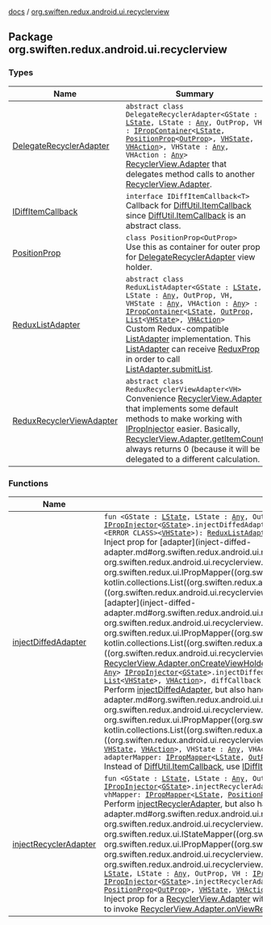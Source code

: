 [docs](../index.md) / [org.swiften.redux.android.ui.recyclerview](./index.md)

## Package org.swiften.redux.android.ui.recyclerview

### Types

| Name | Summary |
|---|---|
| [DelegateRecyclerAdapter](-delegate-recycler-adapter/index.md) | `abstract class DelegateRecyclerAdapter<GState : `[`LState`](-delegate-recycler-adapter/index.md#LState)`, LState : `[`Any`](https://kotlinlang.org/api/latest/jvm/stdlib/kotlin/-any/index.html)`, OutProp, VH : `[`IPropContainer`](../org.swiften.redux.ui/-i-prop-container/index.md)`<`[`LState`](-delegate-recycler-adapter/index.md#LState)`, `[`PositionProp`](-position-prop/index.md)`<`[`OutProp`](-delegate-recycler-adapter/index.md#OutProp)`>, `[`VHState`](-delegate-recycler-adapter/index.md#VHState)`, `[`VHAction`](-delegate-recycler-adapter/index.md#VHAction)`>, VHState : `[`Any`](https://kotlinlang.org/api/latest/jvm/stdlib/kotlin/-any/index.html)`, VHAction : `[`Any`](https://kotlinlang.org/api/latest/jvm/stdlib/kotlin/-any/index.html)`>`<br>[RecyclerView.Adapter](#) that delegates method calls to another [RecyclerView.Adapter](#). |
| [IDiffItemCallback](-i-diff-item-callback/index.md) | `interface IDiffItemCallback<T>`<br>Callback for [DiffUtil.ItemCallback](#) since [DiffUtil.ItemCallback](#) is an abstract class. |
| [PositionProp](-position-prop/index.md) | `class PositionProp<OutProp>`<br>Use this as container for outer prop for [DelegateRecyclerAdapter](-delegate-recycler-adapter/index.md) view holder. |
| [ReduxListAdapter](-redux-list-adapter/index.md) | `abstract class ReduxListAdapter<GState : `[`LState`](-redux-list-adapter/index.md#LState)`, LState : `[`Any`](https://kotlinlang.org/api/latest/jvm/stdlib/kotlin/-any/index.html)`, OutProp, VH, VHState : `[`Any`](https://kotlinlang.org/api/latest/jvm/stdlib/kotlin/-any/index.html)`, VHAction : `[`Any`](https://kotlinlang.org/api/latest/jvm/stdlib/kotlin/-any/index.html)`> : `[`IPropContainer`](../org.swiften.redux.ui/-i-prop-container/index.md)`<`[`LState`](-redux-list-adapter/index.md#LState)`, `[`OutProp`](-redux-list-adapter/index.md#OutProp)`, `[`List`](https://kotlinlang.org/api/latest/jvm/stdlib/kotlin.collections/-list/index.html)`<`[`VHState`](-redux-list-adapter/index.md#VHState)`>, `[`VHAction`](-redux-list-adapter/index.md#VHAction)`>`<br>Custom Redux-compatible [ListAdapter](#) implementation. This [ListAdapter](#) can receive [ReduxProp](../org.swiften.redux.ui/-redux-prop/index.md) in order to call [ListAdapter.submitList](#). |
| [ReduxRecyclerViewAdapter](-redux-recycler-view-adapter/index.md) | `abstract class ReduxRecyclerViewAdapter<VH>`<br>Convenience [RecyclerView.Adapter](#) that implements some default methods to make working with [IPropInjector](../org.swiften.redux.ui/-i-prop-injector/index.md) easier. Basically, [RecyclerView.Adapter.getItemCount](#) always returns 0 (because it will be delegated to a different calculation. |

### Functions

| Name | Summary |
|---|---|
| [injectDiffedAdapter](inject-diffed-adapter.md) | `fun <GState : `[`LState`](inject-diffed-adapter.md#LState)`, LState : `[`Any`](https://kotlinlang.org/api/latest/jvm/stdlib/kotlin/-any/index.html)`, OutProp, VH : `[`IPropContainer`](../org.swiften.redux.ui/-i-prop-container/index.md)`<`[`LState`](inject-diffed-adapter.md#LState)`, `[`OutProp`](inject-diffed-adapter.md#OutProp)`, `[`VHState`](inject-diffed-adapter.md#VHState)`, `[`VHAction`](inject-diffed-adapter.md#VHAction)`>, VHState : `[`Any`](https://kotlinlang.org/api/latest/jvm/stdlib/kotlin/-any/index.html)`, VHAction : `[`Any`](https://kotlinlang.org/api/latest/jvm/stdlib/kotlin/-any/index.html)`> `[`IPropInjector`](../org.swiften.redux.ui/-i-prop-injector/index.md)`<`[`GState`](inject-diffed-adapter.md#GState)`>.injectDiffedAdapter(outProp: `[`OutProp`](inject-diffed-adapter.md#OutProp)`, adapter: <ERROR CLASS><`[`VH`](inject-diffed-adapter.md#VH)`>, adapterMapper: `[`IPropMapper`](../org.swiften.redux.ui/-i-prop-mapper.md)`<`[`LState`](inject-diffed-adapter.md#LState)`, `[`OutProp`](inject-diffed-adapter.md#OutProp)`, `[`List`](https://kotlinlang.org/api/latest/jvm/stdlib/kotlin.collections/-list/index.html)`<`[`VHState`](inject-diffed-adapter.md#VHState)`>, `[`VHAction`](inject-diffed-adapter.md#VHAction)`>, diffCallback: <ERROR CLASS><`[`VHState`](inject-diffed-adapter.md#VHState)`>): `[`ReduxListAdapter`](-redux-list-adapter/index.md)`<`[`GState`](inject-diffed-adapter.md#GState)`, `[`LState`](inject-diffed-adapter.md#LState)`, `[`OutProp`](inject-diffed-adapter.md#OutProp)`, `[`VH`](inject-diffed-adapter.md#VH)`, `[`VHState`](inject-diffed-adapter.md#VHState)`, `[`VHAction`](inject-diffed-adapter.md#VHAction)`>`<br>Inject prop for [adapter](inject-diffed-adapter.md#org.swiften.redux.android.ui.recyclerview$injectDiffedAdapter(org.swiften.redux.ui.IPropInjector((org.swiften.redux.android.ui.recyclerview.injectDiffedAdapter.GState)), org.swiften.redux.android.ui.recyclerview.injectDiffedAdapter.OutProp, ((org.swiften.redux.android.ui.recyclerview.injectDiffedAdapter.VH)), org.swiften.redux.ui.IPropMapper((org.swiften.redux.android.ui.recyclerview.injectDiffedAdapter.LState, org.swiften.redux.android.ui.recyclerview.injectDiffedAdapter.OutProp, kotlin.collections.List((org.swiften.redux.android.ui.recyclerview.injectDiffedAdapter.VHState)), org.swiften.redux.android.ui.recyclerview.injectDiffedAdapter.VHAction)), ((org.swiften.redux.android.ui.recyclerview.injectDiffedAdapter.VHState)))/adapter) with a compatible [VH](inject-diffed-adapter.md#VH) by wrapping it in a [ListAdapter](#). Note that [adapter](inject-diffed-adapter.md#org.swiften.redux.android.ui.recyclerview$injectDiffedAdapter(org.swiften.redux.ui.IPropInjector((org.swiften.redux.android.ui.recyclerview.injectDiffedAdapter.GState)), org.swiften.redux.android.ui.recyclerview.injectDiffedAdapter.OutProp, ((org.swiften.redux.android.ui.recyclerview.injectDiffedAdapter.VH)), org.swiften.redux.ui.IPropMapper((org.swiften.redux.android.ui.recyclerview.injectDiffedAdapter.LState, org.swiften.redux.android.ui.recyclerview.injectDiffedAdapter.OutProp, kotlin.collections.List((org.swiften.redux.android.ui.recyclerview.injectDiffedAdapter.VHState)), org.swiften.redux.android.ui.recyclerview.injectDiffedAdapter.VHAction)), ((org.swiften.redux.android.ui.recyclerview.injectDiffedAdapter.VHState)))/adapter) does not have to be a [ListAdapter](#) - it can be any [RecyclerView.Adapter](#) as long as it implements [RecyclerView.Adapter.onCreateViewHolder](#).`fun <GState : `[`LState`](inject-diffed-adapter.md#LState)`, LState : `[`Any`](https://kotlinlang.org/api/latest/jvm/stdlib/kotlin/-any/index.html)`, OutProp, VH : `[`IPropContainer`](../org.swiften.redux.ui/-i-prop-container/index.md)`<`[`LState`](inject-diffed-adapter.md#LState)`, `[`OutProp`](inject-diffed-adapter.md#OutProp)`, `[`VHState`](inject-diffed-adapter.md#VHState)`, `[`VHAction`](inject-diffed-adapter.md#VHAction)`>, VHState : `[`Any`](https://kotlinlang.org/api/latest/jvm/stdlib/kotlin/-any/index.html)`, VHAction : `[`Any`](https://kotlinlang.org/api/latest/jvm/stdlib/kotlin/-any/index.html)`> `[`IPropInjector`](../org.swiften.redux.ui/-i-prop-injector/index.md)`<`[`GState`](inject-diffed-adapter.md#GState)`>.injectDiffedAdapter(outProp: `[`OutProp`](inject-diffed-adapter.md#OutProp)`, lifecycleOwner: <ERROR CLASS>, adapter: <ERROR CLASS><`[`VH`](inject-diffed-adapter.md#VH)`>, adapterMapper: `[`IPropMapper`](../org.swiften.redux.ui/-i-prop-mapper.md)`<`[`LState`](inject-diffed-adapter.md#LState)`, `[`OutProp`](inject-diffed-adapter.md#OutProp)`, `[`List`](https://kotlinlang.org/api/latest/jvm/stdlib/kotlin.collections/-list/index.html)`<`[`VHState`](inject-diffed-adapter.md#VHState)`>, `[`VHAction`](inject-diffed-adapter.md#VHAction)`>, diffCallback: <ERROR CLASS><`[`VHState`](inject-diffed-adapter.md#VHState)`>): <ERROR CLASS><`[`VHState`](inject-diffed-adapter.md#VHState)`, `[`VH`](inject-diffed-adapter.md#VH)`>`<br>Perform [injectDiffedAdapter](inject-diffed-adapter.md), but also handle lifecycle with [lifecycleOwner](inject-diffed-adapter.md#org.swiften.redux.android.ui.recyclerview$injectDiffedAdapter(org.swiften.redux.ui.IPropInjector((org.swiften.redux.android.ui.recyclerview.injectDiffedAdapter.GState)), org.swiften.redux.android.ui.recyclerview.injectDiffedAdapter.OutProp, , ((org.swiften.redux.android.ui.recyclerview.injectDiffedAdapter.VH)), org.swiften.redux.ui.IPropMapper((org.swiften.redux.android.ui.recyclerview.injectDiffedAdapter.LState, org.swiften.redux.android.ui.recyclerview.injectDiffedAdapter.OutProp, kotlin.collections.List((org.swiften.redux.android.ui.recyclerview.injectDiffedAdapter.VHState)), org.swiften.redux.android.ui.recyclerview.injectDiffedAdapter.VHAction)), ((org.swiften.redux.android.ui.recyclerview.injectDiffedAdapter.VHState)))/lifecycleOwner).`fun <GState : `[`LState`](inject-diffed-adapter.md#LState)`, LState : `[`Any`](https://kotlinlang.org/api/latest/jvm/stdlib/kotlin/-any/index.html)`, OutProp, VH : `[`IPropContainer`](../org.swiften.redux.ui/-i-prop-container/index.md)`<`[`LState`](inject-diffed-adapter.md#LState)`, `[`OutProp`](inject-diffed-adapter.md#OutProp)`, `[`VHState`](inject-diffed-adapter.md#VHState)`, `[`VHAction`](inject-diffed-adapter.md#VHAction)`>, VHState : `[`Any`](https://kotlinlang.org/api/latest/jvm/stdlib/kotlin/-any/index.html)`, VHAction : `[`Any`](https://kotlinlang.org/api/latest/jvm/stdlib/kotlin/-any/index.html)`> `[`IPropInjector`](../org.swiften.redux.ui/-i-prop-injector/index.md)`<`[`GState`](inject-diffed-adapter.md#GState)`>.injectDiffedAdapter(outProp: `[`OutProp`](inject-diffed-adapter.md#OutProp)`, lifecycleOwner: <ERROR CLASS>, adapter: <ERROR CLASS><`[`VH`](inject-diffed-adapter.md#VH)`>, adapterMapper: `[`IPropMapper`](../org.swiften.redux.ui/-i-prop-mapper.md)`<`[`LState`](inject-diffed-adapter.md#LState)`, `[`OutProp`](inject-diffed-adapter.md#OutProp)`, `[`List`](https://kotlinlang.org/api/latest/jvm/stdlib/kotlin.collections/-list/index.html)`<`[`VHState`](inject-diffed-adapter.md#VHState)`>, `[`VHAction`](inject-diffed-adapter.md#VHAction)`>, diffCallback: `[`IDiffItemCallback`](-i-diff-item-callback/index.md)`<`[`VHState`](inject-diffed-adapter.md#VHState)`>): <ERROR CLASS><`[`VHState`](inject-diffed-adapter.md#VHState)`, `[`VH`](inject-diffed-adapter.md#VH)`>`<br>Instead of [DiffUtil.ItemCallback](#), use [IDiffItemCallback](-i-diff-item-callback/index.md) to avoid abstract class. |
| [injectRecyclerAdapter](inject-recycler-adapter.md) | `fun <GState : `[`LState`](inject-recycler-adapter.md#LState)`, LState : `[`Any`](https://kotlinlang.org/api/latest/jvm/stdlib/kotlin/-any/index.html)`, OutProp, VH : `[`IPropContainer`](../org.swiften.redux.ui/-i-prop-container/index.md)`<`[`LState`](inject-recycler-adapter.md#LState)`, `[`PositionProp`](-position-prop/index.md)`<`[`OutProp`](inject-recycler-adapter.md#OutProp)`>, `[`VHState`](inject-recycler-adapter.md#VHState)`, `[`VHAction`](inject-recycler-adapter.md#VHAction)`>, VHState : `[`Any`](https://kotlinlang.org/api/latest/jvm/stdlib/kotlin/-any/index.html)`, VHAction : `[`Any`](https://kotlinlang.org/api/latest/jvm/stdlib/kotlin/-any/index.html)`> `[`IPropInjector`](../org.swiften.redux.ui/-i-prop-injector/index.md)`<`[`GState`](inject-recycler-adapter.md#GState)`>.injectRecyclerAdapter(outProp: `[`OutProp`](inject-recycler-adapter.md#OutProp)`, lifecycleOwner: <ERROR CLASS>, adapter: <ERROR CLASS><`[`VH`](inject-recycler-adapter.md#VH)`>, adapterMapper: `[`IStateMapper`](../org.swiften.redux.ui/-i-state-mapper/index.md)`<`[`LState`](inject-recycler-adapter.md#LState)`, `[`Unit`](https://kotlinlang.org/api/latest/jvm/stdlib/kotlin/-unit/index.html)`, `[`Int`](https://kotlinlang.org/api/latest/jvm/stdlib/kotlin/-int/index.html)`>, vhMapper: `[`IPropMapper`](../org.swiften.redux.ui/-i-prop-mapper.md)`<`[`LState`](inject-recycler-adapter.md#LState)`, `[`PositionProp`](-position-prop/index.md)`<`[`OutProp`](inject-recycler-adapter.md#OutProp)`>, `[`VHState`](inject-recycler-adapter.md#VHState)`, `[`VHAction`](inject-recycler-adapter.md#VHAction)`>): <ERROR CLASS><`[`VH`](inject-recycler-adapter.md#VH)`>`<br>Perform [injectRecyclerAdapter](inject-recycler-adapter.md), but also handle lifecycle with [lifecycleOwner](inject-recycler-adapter.md#org.swiften.redux.android.ui.recyclerview$injectRecyclerAdapter(org.swiften.redux.ui.IPropInjector((org.swiften.redux.android.ui.recyclerview.injectRecyclerAdapter.GState)), org.swiften.redux.android.ui.recyclerview.injectRecyclerAdapter.OutProp, , ((org.swiften.redux.android.ui.recyclerview.injectRecyclerAdapter.VH)), org.swiften.redux.ui.IStateMapper((org.swiften.redux.android.ui.recyclerview.injectRecyclerAdapter.LState, kotlin.Unit, kotlin.Int)), org.swiften.redux.ui.IPropMapper((org.swiften.redux.android.ui.recyclerview.injectRecyclerAdapter.LState, org.swiften.redux.android.ui.recyclerview.PositionProp((org.swiften.redux.android.ui.recyclerview.injectRecyclerAdapter.OutProp)), org.swiften.redux.android.ui.recyclerview.injectRecyclerAdapter.VHState, org.swiften.redux.android.ui.recyclerview.injectRecyclerAdapter.VHAction)))/lifecycleOwner).`fun <GState : `[`LState`](inject-recycler-adapter.md#LState)`, LState : `[`Any`](https://kotlinlang.org/api/latest/jvm/stdlib/kotlin/-any/index.html)`, OutProp, VH : `[`IPropContainer`](../org.swiften.redux.ui/-i-prop-container/index.md)`<`[`LState`](inject-recycler-adapter.md#LState)`, `[`PositionProp`](-position-prop/index.md)`<`[`OutProp`](inject-recycler-adapter.md#OutProp)`>, `[`VHState`](inject-recycler-adapter.md#VHState)`, `[`VHAction`](inject-recycler-adapter.md#VHAction)`>, VHState : `[`Any`](https://kotlinlang.org/api/latest/jvm/stdlib/kotlin/-any/index.html)`, VHAction : `[`Any`](https://kotlinlang.org/api/latest/jvm/stdlib/kotlin/-any/index.html)`> `[`IPropInjector`](../org.swiften.redux.ui/-i-prop-injector/index.md)`<`[`GState`](inject-recycler-adapter.md#GState)`>.injectRecyclerAdapter(outProp: `[`OutProp`](inject-recycler-adapter.md#OutProp)`, adapter: <ERROR CLASS><`[`VH`](inject-recycler-adapter.md#VH)`>, adapterMapper: `[`IStateMapper`](../org.swiften.redux.ui/-i-state-mapper/index.md)`<`[`LState`](inject-recycler-adapter.md#LState)`, `[`Unit`](https://kotlinlang.org/api/latest/jvm/stdlib/kotlin/-unit/index.html)`, `[`Int`](https://kotlinlang.org/api/latest/jvm/stdlib/kotlin/-int/index.html)`>, vhMapper: `[`IPropMapper`](../org.swiften.redux.ui/-i-prop-mapper.md)`<`[`LState`](inject-recycler-adapter.md#LState)`, `[`PositionProp`](-position-prop/index.md)`<`[`OutProp`](inject-recycler-adapter.md#OutProp)`>, `[`VHState`](inject-recycler-adapter.md#VHState)`, `[`VHAction`](inject-recycler-adapter.md#VHAction)`>): `[`DelegateRecyclerAdapter`](-delegate-recycler-adapter/index.md)`<`[`GState`](inject-recycler-adapter.md#GState)`, `[`LState`](inject-recycler-adapter.md#LState)`, `[`OutProp`](inject-recycler-adapter.md#OutProp)`, `[`VH`](inject-recycler-adapter.md#VH)`, `[`VHState`](inject-recycler-adapter.md#VHState)`, `[`VHAction`](inject-recycler-adapter.md#VHAction)`>`<br>Inject prop for a [RecyclerView.Adapter](#) with a compatible [VH](inject-recycler-adapter.md#VH). Note that this does not support lifecycle handling, so we will need to manually set null via [RecyclerView.setAdapter](#) in order to invoke [RecyclerView.Adapter.onViewRecycled](#), e.g. on orientation change. |
